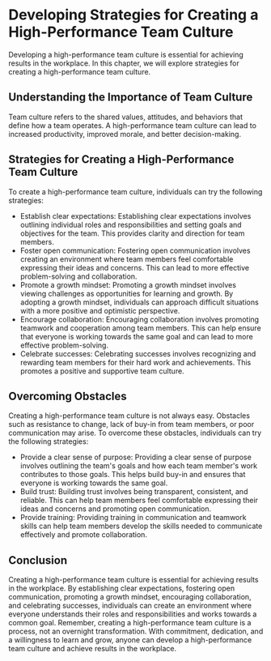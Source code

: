 # Developing Strategies for Creating a High-Performance Team Culture

Developing a high-performance team culture is essential for achieving results in the workplace. In this chapter, we will explore strategies for creating a high-performance team culture.

Understanding the Importance of Team Culture
--------------------------------------------

Team culture refers to the shared values, attitudes, and behaviors that define how a team operates. A high-performance team culture can lead to increased productivity, improved morale, and better decision-making.

Strategies for Creating a High-Performance Team Culture
-------------------------------------------------------

To create a high-performance team culture, individuals can try the following strategies:

* Establish clear expectations: Establishing clear expectations involves outlining individual roles and responsibilities and setting goals and objectives for the team. This provides clarity and direction for team members.
* Foster open communication: Fostering open communication involves creating an environment where team members feel comfortable expressing their ideas and concerns. This can lead to more effective problem-solving and collaboration.
* Promote a growth mindset: Promoting a growth mindset involves viewing challenges as opportunities for learning and growth. By adopting a growth mindset, individuals can approach difficult situations with a more positive and optimistic perspective.
* Encourage collaboration: Encouraging collaboration involves promoting teamwork and cooperation among team members. This can help ensure that everyone is working towards the same goal and can lead to more effective problem-solving.
* Celebrate successes: Celebrating successes involves recognizing and rewarding team members for their hard work and achievements. This promotes a positive and supportive team culture.

Overcoming Obstacles
--------------------

Creating a high-performance team culture is not always easy. Obstacles such as resistance to change, lack of buy-in from team members, or poor communication may arise. To overcome these obstacles, individuals can try the following strategies:

* Provide a clear sense of purpose: Providing a clear sense of purpose involves outlining the team's goals and how each team member's work contributes to those goals. This helps build buy-in and ensures that everyone is working towards the same goal.
* Build trust: Building trust involves being transparent, consistent, and reliable. This can help team members feel comfortable expressing their ideas and concerns and promoting open communication.
* Provide training: Providing training in communication and teamwork skills can help team members develop the skills needed to communicate effectively and promote collaboration.

Conclusion
----------

Creating a high-performance team culture is essential for achieving results in the workplace. By establishing clear expectations, fostering open communication, promoting a growth mindset, encouraging collaboration, and celebrating successes, individuals can create an environment where everyone understands their roles and responsibilities and works towards a common goal. Remember, creating a high-performance team culture is a process, not an overnight transformation. With commitment, dedication, and a willingness to learn and grow, anyone can develop a high-performance team culture and achieve results in the workplace.
